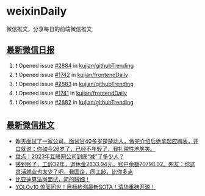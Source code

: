 # weixinDaily
微信推文，分享每日的前端微信推文

## [最新微信日报](https://github.com/kujian/weixinDaily/issues)

<!--START_SECTION:activity-->
1. ❗ Opened issue [#2884](https://github.com/kujian/githubTrending/issues/2884) in [kujian/githubTrending](https://github.com/kujian/githubTrending)
2. ❗ Opened issue [#1742](https://github.com/kujian/frontendDaily/issues/1742) in [kujian/frontendDaily](https://github.com/kujian/frontendDaily)
3. ❗ Opened issue [#2883](https://github.com/kujian/githubTrending/issues/2883) in [kujian/githubTrending](https://github.com/kujian/githubTrending)
4. ❗ Opened issue [#1741](https://github.com/kujian/frontendDaily/issues/1741) in [kujian/frontendDaily](https://github.com/kujian/frontendDaily)
5. ❗ Opened issue [#2882](https://github.com/kujian/githubTrending/issues/2882) in [kujian/githubTrending](https://github.com/kujian/githubTrending)
<!--END_SECTION:activity-->


## [最新微信推文](https://weixin.qdkfweb.cn/)

<!-- BLOG-POST-LIST:START -->
- [昨天面试了一家公司，面试官40多岁楚楚动人，做完介绍后她拿起应聘表，开口就说：你如今26岁了，已经不年轻了，我礼貌性地笑笑。](https://weixin.qdkfweb.cn/48507.html)
- [盘点：2023年互联网公司到底“减”了多少人？](https://weixin.qdkfweb.cn/48526.html)
- [钱到账了，工龄32年，退休金2633.94元，账户余额70798.02。网友：你这灵活就业也太少了吧，我国企，同工龄，比你多点](https://weixin.qdkfweb.cn/48510.html)
- [比亚迪算法岗面试，问的贼细！](https://weixin.qdkfweb.cn/48533.html)
- [YOLOv10 惊天问世！目标检测最新SOTA！清华重磅开源！](https://weixin.qdkfweb.cn/48534.html)
<!-- BLOG-POST-LIST:END -->